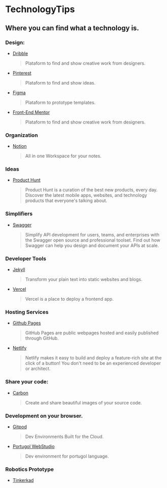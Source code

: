 # TechnologyTips
## Where you can find what a technology is.

### Design:

- [Dribble](https://dribbble.com/)
    > Plataform to find and show creative work from designers.

- [Pinterest](https://br.pinterest.com/)
    > Plataform to find and show ideas.

- [Figma](https://www.figma.com/)
    > Plataform to prototype templates.

- [Front-End Mentor](https://www.frontendmentor.io/)
    > Plataform to find and show creative work from designers.

### Organization

- [Notion](https://www.notion.so/signup)
    > All in one Workspace for your notes.

### Ideas 

- [Product Hunt](https://www.producthunt.com/)
    > Product Hunt is a curation of the best new products, every day. Discover the latest mobile apps, websites, and technology products that everyone's talking about.

### Simplifiers

- [Swagger](https://swagger.io/)
    > Simplify API development for users, teams, and enterprises with the Swagger open source and professional toolset. Find out how Swagger can help you design and document your APIs at scale.

### Developer Tools

- [Jekyll](https://jekyllrb.com/)
    > Transform your plain text into static websites and blogs.

- [Vercel](https://vercel.com/)
    > Vercel is a place to deploy a frontend app.
    
### Hosting Services

- [Github Pages](https://pages.github.com/)
    > GitHub Pages are public webpages hosted and easily published through GitHub.

- [Netlify](https://www.netlify.com/)
    > Netlify makes it easy to build and deploy a feature-rich site at the click of a button! You don't need to be an experienced developer or architect.

### Share your code:
- [Carbon](https://carbon.now.sh/)
    > Create and share beautiful images of your source code.

### Development on your browser.
- [Gitpod](https://www.gitpod.io/)
    > Dev Environments Built for the Cloud.

- [Portugol WebStudio](https://portugol-webstudio.cubos.io/ide)
    > Dev environment for portugol language.

### Robotics Prototype
- [Tinkerkad](https://www.tinkercad.com/)